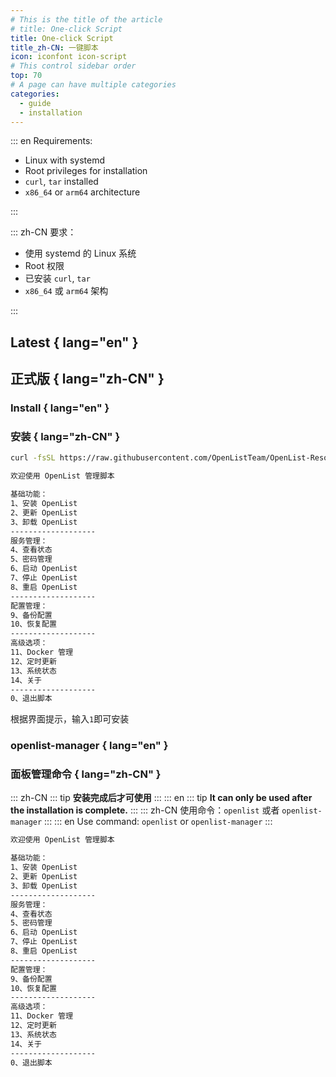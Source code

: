 ```yaml
---
# This is the title of the article
# title: One-click Script
title: One-click Script
title_zh-CN: 一键脚本
icon: iconfont icon-script
# This control sidebar order
top: 70
# A page can have multiple categories
categories:
  - guide
  - installation
---
```


::: en
Requirements:

- Linux with systemd
- Root privileges for installation
- `curl`, `tar` installed
- `x86_64` or `arm64` architecture

:::

::: zh-CN
要求：

- 使用 systemd 的 Linux 系统
- Root 权限
- 已安装 `curl`, `tar`
- `x86_64` 或 `arm64` 架构

:::

## Latest { lang="en" }

## 正式版 { lang="zh-CN" }

### Install { lang="en" }

### 安装 { lang="zh-CN" }

```bash
curl -fsSL https://raw.githubusercontent.com/OpenListTeam/OpenList-Resource/refs/heads/main/script/v4.sh > install-openlist-v4.sh && sudo bash install-openlist-v4.sh
```

```bash
欢迎使用 OpenList 管理脚本

基础功能：
1、安装 OpenList
2、更新 OpenList
3、卸载 OpenList
-------------------
服务管理：
4、查看状态
5、密码管理
6、启动 OpenList
7、停止 OpenList
8、重启 OpenList
-------------------
配置管理：
9、备份配置
10、恢复配置
-------------------
高级选项：
11、Docker 管理
12、定时更新
13、系统状态
14、关于
-------------------
0、退出脚本
```

根据界面提示，输入`1`即可安装

### openlist-manager { lang="en" }

### 面板管理命令 { lang="zh-CN" }

::: zh-CN
::: tip
**安装完成后才可使用**
:::
::: en
::: tip
**It can only be used after the installation is complete.**
:::
::: zh-CN
使用命令：`openlist` 或者 `openlist-manager`
:::
::: en
Use command: `openlist` or `openlist-manager`
:::

```bash
欢迎使用 OpenList 管理脚本

基础功能：
1、安装 OpenList
2、更新 OpenList
3、卸载 OpenList
-------------------
服务管理：
4、查看状态
5、密码管理
6、启动 OpenList
7、停止 OpenList
8、重启 OpenList
-------------------
配置管理：
9、备份配置
10、恢复配置
-------------------
高级选项：
11、Docker 管理
12、定时更新
13、系统状态
14、关于
-------------------
0、退出脚本
```
